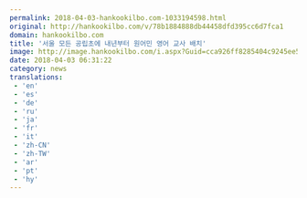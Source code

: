 ```yaml
---
permalink: 2018-04-03-hankookilbo.com-1033194598.html
original: http://hankookilbo.com/v/78b1884888db44458dfd395cc6d7fca1
domain: hankookilbo.com
title: '서울 모든 공립초에 내년부터 원어민 영어 교사 배치'
image: http://image.hankookilbo.com/i.aspx?Guid=cca926ff8285404c9245ee56a6a79f29&Month=201803&size=980
date: 2018-04-03 06:31:22
category: news
translations: 
 - 'en'
 - 'es'
 - 'de'
 - 'ru'
 - 'ja'
 - 'fr'
 - 'it'
 - 'zh-CN'
 - 'zh-TW'
 - 'ar'
 - 'pt'
 - 'hy'
---
```


